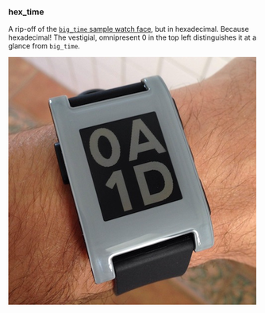 ### hex_time

A rip-off of the [`big_time` sample watch face](https://github.com/pebble/pebble-sdk-examples/tree/master/watchfaces/big_time), but in hexadecimal. Because hexadecimal! The vestigial, omnipresent 0 in the top left distinguishes it at a glance from `big_time`.

![hex_time watch face photo](hex_time.jpg)
